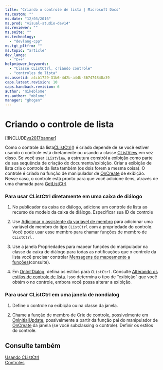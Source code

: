 ```yaml
---
title: "Criando o controle de lista | Microsoft Docs"
ms.custom: ""
ms.date: "12/03/2016"
ms.prod: "visual-studio-dev14"
ms.reviewer: ""
ms.suite: ""
ms.technology: 
  - "devlang-cpp"
ms.tgt_pltfrm: ""
ms.topic: "article"
dev_langs: 
  - "C++"
helpviewer_keywords: 
  - "Classe CListCtrl, criando controle"
  - "controles de lista"
ms.assetid: a4cb1729-31b6-4d2b-a44b-367474848a39
caps.latest.revision: 10
caps.handback.revision: 6
author: "mikeblome"
ms.author: "mblome"
manager: "ghogen"
---
```

# Criando o controle de lista
[!INCLUDE[vs2017banner](../assembler/inline/includes/vs2017banner.md)]

Como o controle da lista[CListCtrl](../Topic/CListCtrl%20Class.md)\(\) é criado depende de se você estiver usando o controle está diretamente ou usando a classe [CListView](../mfc/reference/clistview-class.md) em vez disso.  Se você usar `CListView`, a estrutura constrói a exibição como parte de sua sequência de criação do documento\/exibição.  Criar a exibição de lista cria o controle da lista também \(os dois forem a mesma coisa\).  O controle é criado na função de manipulador de [OnCreate](../Topic/CWnd::OnCreate.md) de exibição.  Nesse caso, o controle está pronto para que você adicione itens, através de uma chamada para [GetListCtrl](../Topic/CListView::GetListCtrl.md).  
  
### Para usar CListCtrl diretamente em uma caixa de diálogo  
  
1.  No publicador da caixa de diálogo, adicione um controle de lista ao recurso de modelo da caixa de diálogo.  Especificar sua ID de controle  
  
2.  Use [Adicionar o assistente da variável de membro](../ide/adding-a-member-variable-visual-cpp.md) para adicionar uma variável de membro do tipo `CListCtrl` com a propriedade do controle.  Você pode usar esse membro para chamar funções de membro de `CListCtrl` .  
  
3.  Use a janela Propriedades para mapear funções do manipulador na classe da caixa de diálogo para todas as notificações que o controle da lista você precisar controlar [Mensagens de mapeamento a funções](../Topic/Mapping%20Messages%20to%20Functions.md)\(consulte\).  
  
4.  Em [OnInitDialog](../Topic/CDialog::OnInitDialog.md), defina os estilos para `CListCtrl`.  Consulte [Alterando os estilos de controle de lista](../Topic/Changing%20List%20Control%20Styles.md).  Isso determina o tipo de “exibição” que você obtém o no controle, embora você possa alterar a exibição.  
  
### Para usar CListCtrl em uma janela de nondialog  
  
1.  Define o controle na exibição ou na classe da janela.  
  
2.  Chame a função de membro de [Crie](../Topic/CListCtrl::Create.md) de controle, possivelmente em [OnInitialUpdate](../Topic/CView::OnInitialUpdate.md), possivelmente a partir da função pai do manipulador de [OnCreate](../Topic/CWnd::OnCreate.md) da janela \(se você subclassing o controle\).  Definir os estilos do controle.  
  
## Consulte também  
 [Usando CListCtrl](../Topic/Using%20CListCtrl.md)   
 [Controles](../mfc/controls-mfc.md)